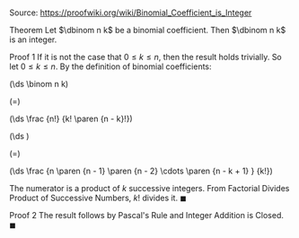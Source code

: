 # 

Source: https://proofwiki.org/wiki/Binomial_Coefficient_is_Integer

Theorem
Let $\dbinom n k$ be a binomial coefficient.
Then $\dbinom n k$ is an integer.


Proof 1
If it is not the case that $0 \le k \le n$, then the result holds trivially.
So let $0 \le k \le n$.
By the definition of binomial coefficients:














\(\ds \binom n k\)

\(=\)







\(\ds \frac {n!} {k! \paren {n - k}!}\)




















\(\ds \)

\(=\)







\(\ds \frac {n \paren {n - 1} \paren {n - 2} \cdots \paren {n - k + 1} } {k!}\)









The numerator is a product of $k$ successive integers.
From Factorial Divides Product of Successive Numbers, $k!$ divides it.
$\blacksquare$


Proof 2
The result follows by Pascal's Rule and Integer Addition is Closed.
$\blacksquare$





